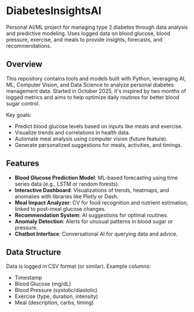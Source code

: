 # DiabetesInsightsAI

Personal AI/ML project for managing type 2 diabetes through data analysis and predictive modeling. Uses logged data on blood glucose, blood pressure, exercise, and meals to provide insights, forecasts, and recommendations.

## Overview
This repository contains tools and models built with Python, leveraging AI, ML, Computer Vision, and Data Science to analyze personal diabetes management data. Started in October 2025, it's inspired by two months of logged metrics and aims to help optimize daily routines for better blood sugar control.

Key goals:
- Predict blood glucose levels based on inputs like meals and exercise.
- Visualize trends and correlations in health data.
- Automate meal analysis using computer vision (future feature).
- Generate personalized suggestions for meals, activities, and timings.

## Features
- **Blood Glucose Prediction Model**: ML-based forecasting using time series data (e.g., LSTM or random forests).
- **Interactive Dashboard**: Visualizations of trends, heatmaps, and anomalies with libraries like Plotly or Dash.
- **Meal Impact Analyzer**: CV for food recognition and nutrient estimation, linked to post-meal glucose changes.
- **Recommendation System**: AI suggestions for optimal routines.
- **Anomaly Detection**: Alerts for unusual patterns in blood sugar or pressure.
- **Chatbot Interface**: Conversational AI for querying data and advice.

## Data Structure
Data is logged in CSV format (or similar). Example columns:
- Timestamp
- Blood Glucose (mg/dL)
- Blood Pressure (systolic/diastolic)
- Exercise (type, duration, intensity)
- Meal (description, carbs, timing)
